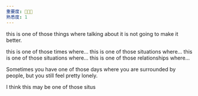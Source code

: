 ```yaml
---
重要度: 🌟🌟🌟
熟悉度: 1
---
```

this is one of those things where talking about it is not going to make it better.

this is one of those times where...
this is one of those situations where...
this is one of those situations where...
this is one of those relationships where... 

Sometimes you have one of those days where you are surrounded by people, but you still feel pretty lonely.

I think this may be one of those situs